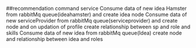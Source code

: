 ##recommendation command service
Consume data of new idea Hamster from rabbitMq queue(ideahamster)     and create idea node 
Consume data of new serviceProvider from rabbitMq queue(serviceprovider) and create node and  on updation of profile create relationship between sp and role and skills
Consume data of new idea from rabbitMq queue(Idea) create node and relationship between idea and roles
